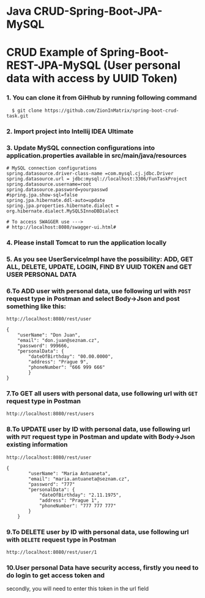 # Java CRUD-Spring-Boot-JPA-MySQL


# CRUD Example of Spring-Boot-REST-JPA-MySQL (User personal data with access by UUID Token)

### 1. You can clone it from GiHhub by running following command

```
  $ git clone https://github.com/ZionInMatrix/spring-boot-crud-task.git
```

### 2. Import project into Intellij IDEA Ultimate

### 3. Update MySQL connection configurations into application.properties available in src/main/java/resources

```
# MySQL connection configurations
spring.datasource.driver-class-name =com.mysql.cj.jdbc.Driver
spring.datasource.url = jdbc:mysql://localhost:3306/FunTaskProject
spring.datasource.username=root
spring.datasource.password=yourpasswd
#spring.jpa.show-sql=false
spring.jpa.hibernate.ddl-auto=update
spring.jpa.properties.hibernate.dialect = org.hibernate.dialect.MySQL5InnoDBDialect

# To access SWAGGER use --->
# http://localhost:8080/swagger-ui.html#
```

### 4. Please install Tomcat to run the application locally

### 5. As you see UserServiceImpl have the possibility: ADD, GET ALL, DELETE, UPDATE, LOGIN, FIND BY UUID TOKEN and GET USER PERSONAL DATA

### 6.To ADD user with personal data, use following url with `POST` request type in Postman and select Body->Json and post something like this:

```
http://localhost:8080/rest/user

{
    "userName": "Don Juan",
    "email": "don.juan@seznam.cz",
    "password": 999666,
    "personalData": {
        "dateOfBirthday": "00.00.0000",
        "address": "Prague 9",
        "phoneNumber": "666 999 666"
        }
}
```


### 7.To GET all users with personal data, use following url with `GET` request type in Postman

```
http://localhost:8080/rest/users
```

### 8.To UPDATE user by ID with personal data, use following url with `PUT` request type in Postman and update with Body->Json existing information

```
http://localhost:8080/rest/user

{
        "userName": "Maria Antuaneta",
        "email": "maria.antuaneta@seznam.cz",
        "password": "777"
        "personalData": {
            "dateOfBirthday": "2.11.1975",
            "address": "Prague 1",
            "phoneNumber": "777 777 777"
        }
    }
```
### 9.To DELETE user by ID with personal data, use following url with `DELETE` request type in Postman

```
http://localhost:8080/rest/user/1
```
### 10.User personal Data have security access, firstly you need to do login to get access token and 
secondly, you will need to enter this token in the url field




